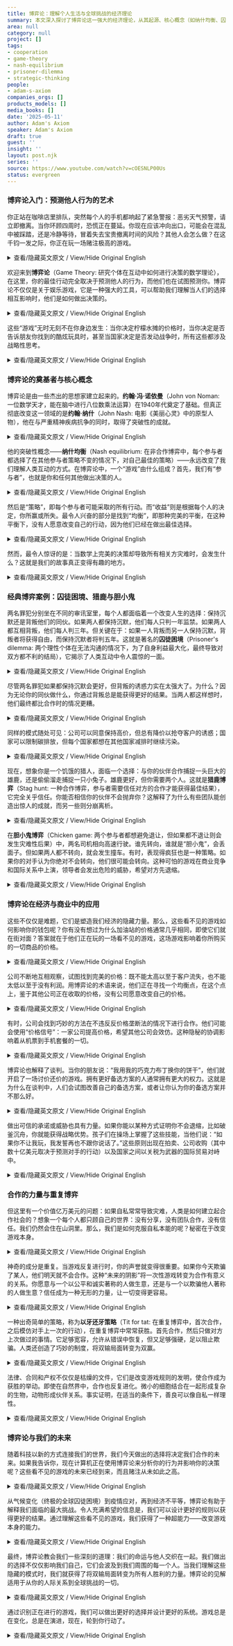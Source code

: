 ```yaml
---
title: 博弈论：理解个人生活与全球挑战的经济理论
summary: 本文深入探讨了博弈论这一强大的经济理论，从其起源、核心概念（如纳什均衡、囚徒困境）到在商业定价、谈判和国际关系中的实际应用。文章强调了理解博弈论如何揭示人类互动中的战略决策，以及通过重复博弈和制度设计实现合作共赢的重要性，最终指出博弈论对个人选择和应对全球挑战的深远影响。
area: null
category: null
project: []
tags:
- cooperation
- game-theory
- nash-equilibrium
- prisoner-dilemma
- strategic-thinking
people:
- adam-s-axiom
companies_orgs: []
products_models: []
media_books: []
date: '2025-05-11'
author: Adam's Axiom
speaker: Adam's Axiom
draft: true
guest: ''
insight: ''
layout: post.njk
series: ''
source: https://www.youtube.com/watch?v=cOESNLP00Us
status: evergreen
---
```

### 博弈论入门：预测他人行为的艺术

你正站在咖啡店里排队，突然每个人的手机都响起了紧急警报：恶劣天气预警，请立即撤离。当你环顾四周时，恐慌正在蔓延。你现在应该冲向出口，可能会在混乱中被踩踏，还是冷静等待，冒着失去宝贵撤离时间的风险？其他人会怎么做？在这千钧一发之际，你正在玩一场赌注极高的游戏。

<details>
<summary>查看/隐藏英文原文 / View/Hide Original English</summary>
<p class="english-text">You're standing in line at the coffee shop when suddenly everyone's phone buzzes with an emergency alert. Severe weather warning. Evacuate immediately. As you look around, you see panic spreading. Should you rush to the exit now, potentially getting trampled in the chaos, or wait calmly, risking precious evacuation time? What will everyone else do? In this split second, you're playing a game where the stakes couldn't be higher.</p>
</details>

欢迎来到**博弈论**（Game Theory: 研究个体在互动中如何进行决策的数学理论），在这里，你的最佳行动完全取决于预测他人的行为，而他们也在试图预测你。博弈论不仅仅是关于娱乐游戏，它是一种强大的工具，可以帮助我们理解当人们的选择相互影响时，他们是如何做出决策的。

<details>
<summary>查看/隐藏英文原文 / View/Hide Original English</summary>
<p class="english-text">Welcome to Game Theory, where your best move depends entirely on predicting what others will do. And they're trying to predict you, too. Game theory isn't just about fun and games. It's a powerful way of understanding how people make decisions when their choices affect each other.</p>
</details>

这些“游戏”无时无刻不在你身边发生：当你决定柠檬水摊的价格时，当你决定是否告诉朋友你找到的酷炫玩具时，甚至当国家决定是否发动战争时，所有这些都涉及战略性思考。

<details>
<summary>查看/隐藏英文原文 / View/Hide Original English</summary>
<p class="english-text">These games are happening all around you all the time. When you decide what price to set for your lemonade stand, whether to tell your friend about the cool toy you found, or even when countries decide whether to fight wars, all involve strategic thinking.</p>
</details>

### 博弈论的奠基者与核心概念

博弈论是由一些杰出的思想家建立起来的。**约翰·冯·诺依曼**（John von Noman: 一位数学天才，能在脑中进行八位数乘法运算）在1940年代奠定了基础。但真正彻底改变这一领域的是**约翰·纳什**（John Nash: 电影《美丽心灵》中的原型人物），他在与严重精神疾病抗争的同时，取得了突破性的成就。

<details>
<summary>查看/隐藏英文原文 / View/Hide Original English</summary>
<p class="english-text">Game theory was built by some incredible minds. John von Noman, a mathematical genius who could multiply eight-digit numbers in his head, laid the groundwork back in the 1940s. But it was John Nash, yes, the same person from the movie A Beautiful Mind, who truly revolutionized this field while battling severe mental illness.</p>
</details>

他的突破性概念——**纳什均衡**（Nash equilibrium: 在非合作博弈中，每个参与者都选择了在其他参与者策略不变的情况下，对自己最佳的策略）——永远改变了我们理解人类互动的方式。在博弈论中，一个“游戏”由什么组成？首先，我们有“参与者”，也就是你和任何其他做出决策的人。

<details>
<summary>查看/隐藏英文原文 / View/Hide Original English</summary>
<p class="english-text">His breakthrough concept, the Nash equilibrium, changed how we understand human interactions forever. What makes up a game in game theory? First, we have players. That's you and anyone else making decisions.</p>
</details>

然后是“策略”，即每个参与者可能采取的所有行动。而“收益”则是根据每个人的决定，你所赢或所失。最令人兴奋的部分是找到“均衡”，即那种完美的平衡，在这种平衡下，没有人愿意改变自己的行动，因为他们已经在做出最佳选择。

<details>
<summary>查看/隐藏英文原文 / View/Hide Original English</summary>
<p class="english-text">Then there are strategies. All the possible moves each player could make. Payoffs are what you win or lose depending on what everyone decides. And the exciting part is finding the equilibrium, that perfect balance where nobody wants to change their move because they're already making the best choice they can.</p>
</details>

然而，最令人惊讶的是：当数学上完美的决策却导致所有相关方灾难时，会发生什么？这就是我们的故事真正变得有趣的地方。

<details>
<summary>查看/隐藏英文原文 / View/Hide Original English</summary>
<p class="english-text">Here's the wild part, though. What happens when the mathematically perfect decision leads to disaster for everyone involved? That's where our story gets really interesting.</p>
</details>

### 经典博弈案例：囚徒困境、猎鹿与胆小鬼

两名罪犯分别坐在不同的审讯室里，每个人都面临着一个改变人生的选择：保持沉默还是背叛他们的同伙。如果两人都保持沉默，他们每人只判一年监禁。如果两人都互相背叛，他们每人判三年。但关键在于：如果一人背叛而另一人保持沉默，背叛者将获得自由，而保持沉默者将判五年。这就是著名的**囚徒困境**（Prisoner's dilemma: 两个理性个体在无法沟通的情况下，为了自身利益最大化，最终导致对双方都不利的结局），它揭示了人类互动中令人震惊的一面。

<details>
<summary>查看/隐藏英文原文 / View/Hide Original English</summary>
<p class="english-text">Two criminals sit in separate interrogation rooms. Each faces a life-changing choice. Stay silent or betray their partner. If both stay silent, they each get just one year in prison. If both betray each other, they each get three years. But here's the twist. If one betrays while the other stays silent, the betrayer goes free and the silent one gets 5 years. This is the famous prisoner's dilemma and it reveals something shocking about human interaction.</p>
</details>

尽管两名罪犯如果都保持沉默会更好，但背叛的诱惑力实在太强大了。为什么？因为无论你的同伙做什么，你通过背叛总是能获得更好的结果。当两人都这样想时，他们最终都比合作时的情况更糟。

<details>
<summary>查看/隐藏英文原文 / View/Hide Original English</summary>
<p class="english-text">Even though both criminals would be better off if they both stayed silent, the temptation to betray is just too powerful. Why? Because no matter what your partner does, you always do better by betraying. When both think this way, they both end up worse off than if they had cooperated.</p>
</details>

同样的模式随处可见：公司可以同意保持高价，但总有降价以抢夺客户的诱惑；国家可以限制碳排放，但每个国家都想在其他国家减排时继续污染。

<details>
<summary>查看/隐藏英文原文 / View/Hide Original English</summary>
<p class="english-text">This same pattern shows up everywhere. Companies could agree to keep prices high, but there's always temptation to lower prices to steal customers. Countries could limit carbon emissions, but each one is tempted to keep polluting while others cut back.</p>
</details>

现在，想象你是一个饥饿的猎人，面临一个选择：与你的伙伴合作捕捉一头巨大的雄鹿，还是偷偷溜走捕捉一只小兔子。雄鹿更好，但你需要两个人。这就是**猎鹿博弈**（Stag hunt: 一种合作博弈，参与者需要信任对方的合作才能获得最佳结果），它完全关乎信任。你能否相信你的伙伴不会抛弃你？这解释了为什么有些团队能创造出惊人的成就，而另一些则分崩离析。

<details>
<summary>查看/隐藏英文原文 / View/Hide Original English</summary>
<p class="english-text">Now, picture yourself as a hungry hunter with a choice. Work with your partner to catch a massive stag or sneak off to catch a small rabbit. The stag is better, but you need two people. This is the stag hunt, and it's all about trust. Can you rely on your partner not to abandon you? This explains why some teams create amazing things while others fall apart.</p>
</details>

在**胆小鬼博弈**（Chicken game: 两个参与者都想避免退让，但如果都不退让则会发生灾难性后果）中，两名司机相向高速行驶。谁先转向，谁就是“胆小鬼”，会丢面子。但如果两人都不转向，就会发生撞车。有时，表现得疯狂也是一种策略。如果你的对手认为你绝对不会转向，他们很可能会转向。这种可怕的游戏在商业竞争和国际关系中上演，领导者会发出危险的威胁，希望对方先退缩。

<details>
<summary>查看/隐藏英文原文 / View/Hide Original English</summary>
<p class="english-text">In the chicken game, two drivers speed toward each other. Whoever swerves first is the chicken and loses face. But if neither swerves, crash. Sometimes appearing crazy is strategic. If your opponent thinks you definitely won't swerve, they probably will. This terrifying game plays out in business rivalries and international relations where leaders make dangerous threats, hoping the other side backs down first.</p>
</details>

### 博弈论在经济与商业中的应用

这些不仅仅是难题，它们是塑造我们经济的隐藏力量。那么，这些看不见的游戏如何影响你的钱包呢？你有没有想过为什么加油站的价格通常几乎相同，即使它们就在街对面？答案就在于他们正在玩的一场看不见的游戏，这场游戏影响着你所购买的一切商品的价格。

<details>
<summary>查看/隐藏英文原文 / View/Hide Original English</summary>
<p class="english-text">These aren't just puzzles. They're the hidden forces shaping our economy. So, how do these invisible games affect your wallet? Have you ever wondered why gas stations often have nearly identical prices, even when they're right across the street? The answer lies in an invisible game they're playing. One that affects the price of everything you buy.</p>
</details>

公司不断地互相观察，试图找到完美的价格：既不能太高以至于客户流失，也不能太低以至于没有利润。用博弈论的术语来说，他们正在寻找一个均衡点，在这个点上，鉴于其他公司正在收取的价格，没有公司愿意改变自己的价格。

<details>
<summary>查看/隐藏英文原文 / View/Hide Original English</summary>
<p class="english-text">Companies are constantly watching each other, trying to find the perfect price. Not too high that customers go elsewhere, but not so low that they don't make profit. In game theory terms, they're searching for an equilibrium where no company wants to change their price given what others are charging.</p>
</details>

有时，公司会找到巧妙的方法在不违反反价格垄断法的情况下进行合作。他们可能会使用“价格信号”：一家公司提高价格，希望其他公司会效仿。这种隐秘的协调影响着从机票到手机套餐的一切。

<details>
<summary>查看/隐藏英文原文 / View/Hide Original English</summary>
<p class="english-text">Sometimes companies find clever ways to work together without breaking laws against price fixing. They might use price signaling. One company raises prices hoping others will follow. This hidden coordination affects everything from airline tickets to cell phone plans.</p>
</details>

博弈论也解释了谈判。当你的朋友说：“我用我的巧克力布丁换你的饼干”，他们就开启了一场讨价还价的游戏。拥有更好备选方案的人通常拥有更大的权力。这就是为什么在谈判中，人们会试图改善自己的备选方案，或者让你认为你的备选方案并不那么好。

<details>
<summary>查看/隐藏英文原文 / View/Hide Original English</summary>
<p class="english-text">Game theory also explains negotiations. When your friend says, "I'll trade you my chocolate pudding for your cookies," they're opening a bargaining game. The person with the better fallback option, usually has more power. That's why in negotiations, people try to improve their alternatives or make you think yours aren't so great.</p>
</details>

做出可信的承诺或威胁也具有力量。如果你能以某种方式证明你不会退缩，比如破釜沉舟，你就能获得战略优势。孩子们在操场上掌握了这些技能，当他们说：“如果你不让我玩，我发誓再也不跟你说话了。”这些原则出现在拍卖、公司收购（其中数十亿美元取决于预测对手的行动）以及国家之间以关税为武器的国际贸易对峙中。

<details>
<summary>查看/隐藏英文原文 / View/Hide Original English</summary>
<p class="english-text">There's also power in making credible commitments or threats. If you can somehow prove you won't back down, like burning your bridges, you gain a strategic advantage. Kids master these skills on the playground when they say, "I swear I'll never speak to you again if you don't let me have a turn." These principles appear in auctions, company takeovers, where billions of dollars ride on predicting your opponent's move, and international trade showdowns where countries use tariffs as weapons.</p>
</details>

### 合作的力量与重复博弈

但这里有一个价值亿万美元的问题：如果自私常常导致灾难，人类是如何建立起合作社会的？想象一个每个人都只顾自己的世界：没有分享，没有团队合作，没有信任。我们仍然会住在山洞里。那么，我们是如何克服自私本能的呢？秘密在于改变游戏本身。

<details>
<summary>查看/隐藏英文原文 / View/Hide Original English</summary>
<p class="english-text">But here's the billion-dollar question. If selfishness often leads to disaster, how have humans built cooperative societies? Imagine a world where everyone only looked out for themselves. No sharing, no teamwork, no trust. We'd still be living in caves. So, how did we overcome our selfish instincts? The secret lies in changing the game itself.</p>
</details>

神奇的成分是重复。当游戏反复进行时，你的声誉就变得很重要。如果你今天欺骗了某人，他们明天就不会合作。这种“未来的阴影”将一次性游戏转变为合作有意义的关系。你愿意与一个以公平和诚实著称的人做生意，还是与一个以欺骗他人著称的人做生意？信任成为一种无形的力量，让一切变得更容易。

<details>
<summary>查看/隐藏英文原文 / View/Hide Original English</summary>
<p class="english-text">The magic ingredient is repetition. When games are played over and over, your reputation matters. If you cheat someone today, they won't cooperate tomorrow. This shadow of the future transforms one-time games into relationships where cooperation makes sense. Would you rather do business with someone known for being fair and honest or someone known for tricking people? Trust becomes an invisible superpower that makes everything easier.</p>
</details>

一种出奇简单的策略，称为**以牙还牙策略**（Tit for tat: 在重复博弈中，首次合作，之后模仿对手上一次的行动），在重复博弈中常常获胜。首先合作，然后只做对方上次做过的事情。它足够宽容，允许从错误中恢复，但又足够强硬，足以阻止欺骗。人类还创造了巧妙的制度，将双输局面转变为双赢。

<details>
<summary>查看/隐藏英文原文 / View/Hide Original English</summary>
<p class="english-text">A surprisingly simple strategy called tit for tat often wins in repeated games. Start by cooperating, then just do whatever the other person did last time. It's forgiving enough to allow recovery from mistakes, but tough enough to discourage cheating. Humans have also created brilliant institutions that transform lose-lose situations into win-wins.</p>
</details>

法律、合同和产权不仅仅是枯燥的文件，它们是改变游戏规则的发明，使合作成为获胜的举动。即使在自然界中，合作也反复进化。微小的细胞结合在一起形成复杂的生物，动物形成伙伴关系。事实证明，在适当的条件下，善良可以像自私一样理性。

<details>
<summary>查看/隐藏英文原文 / View/Hide Original English</summary>
<p class="english-text">Laws, contracts, and property rights aren't just boring paperwork. They're gamechanging inventions that make cooperation the winning move. Even in nature, cooperation has evolved repeatedly. Tiny cells join together to make complex creatures. Animals form partnerships. It turns out kindness can be just as rational as selfishness under the right conditions.</p>
</details>

### 博弈论与我们的未来

随着科技以新的方式连接我们的世界，我们今天做出的选择将决定我们合作的未来。如果我告诉你，现在计算机正在使用博弈论来分析你的行为并影响你的决策呢？这些看不见的游戏的未来已经到来，而且赌注从未如此之高。

<details>
<summary>查看/隐藏英文原文 / View/Hide Original English</summary>
<p class="english-text">As technology connects our world in new ways, the choices we make today will determine our cooperative future. What if I told you that right now, computers are using game theory to analyze your behavior and influence your decisions? The future of these invisible games is already here, and the stakes have never been higher.</p>
</details>

从气候变化（终极的全球囚徒困境）到疫情应对，再到经济不平等，博弈论有助于解释我们面临的最大挑战。令人充满希望的信息是，我们可以设计更好的规则以获得更好的结果。通过理解这些看不见的游戏，我们获得了一种超能力——改变游戏本身的能力。

<details>
<summary>查看/隐藏英文原文 / View/Hide Original English</summary>
<p class="english-text">From climate change, the ultimate global prisoners dilemma to pandemic responses to economic inequality, game theory helps explain our biggest challenges. The hopeful message is that we can design better rules for better outcomes. By understanding these invisible games, we gain a superpower, the ability to change the game itself.</p>
</details>

最终，博弈论教会我们一些深刻的道理：我们的命运与他人交织在一起。我们做出的选择不仅仅影响我们自己，它们会波及到我们周围的每一个人。当我们理解这些隐藏的模式时，我们就获得了将双输局面转变为所有人胜利的力量。博弈论的见解适用于从你的人际关系到全球挑战的一切。

<details>
<summary>查看/隐藏英文原文 / View/Hide Original English</summary>
<p class="english-text">In the end, game theory teaches us something profound. Our fate is intertwined with others. The choices we make don't just affect us. They ripple out to everyone around us. When we understand these hidden patterns, we gain the power to transform lose-lose situations into victories for all. The insights of game theory apply to everything from your personal relationships to global challenges.</p>
</details>

通过识别正在进行的游戏，我们可以做出更好的选择并设计更好的系统。游戏总是在变化，总是在演进，现在，轮到你行动了。

<details>
<summary>查看/隐藏英文原文 / View/Hide Original English</summary>
<p class="english-text">By recognizing the games being played, we can make better choices and design better systems. The game is always changing, always evolving, and now it's your move.</p>
</details>